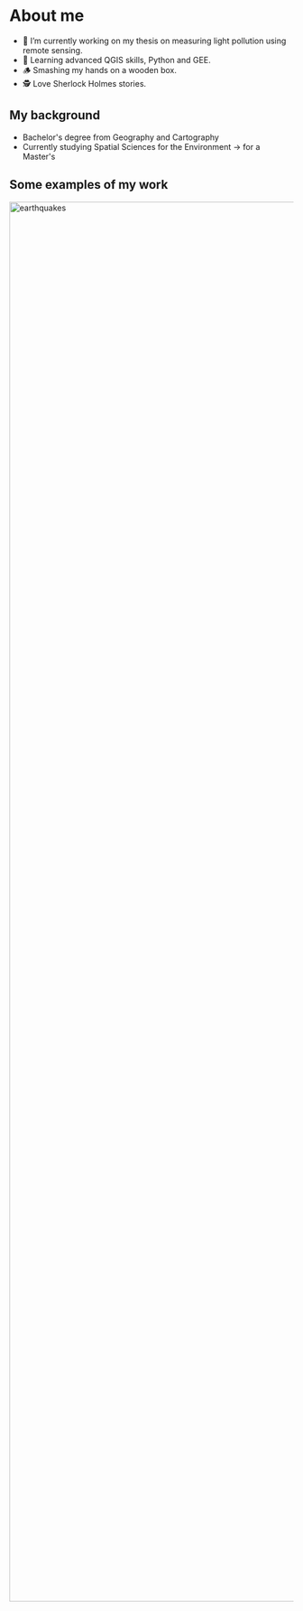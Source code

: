 # About me

- 🔭 I’m currently working on my thesis on measuring light pollution using remote sensing.
- 🌱 Learning advanced QGIS skills, Python and GEE.
- 🪵 Smashing my hands on a wooden box.
- 🕵️ Love Sherlock Holmes stories.

## My background
- Bachelor's degree from Geography and Cartography
- Currently studying Spatial Sciences for the Environment -> for a Master's

## Some examples of my work
<img width="3507" height="2480" alt="earthquakes" src="https://github.com/user-attachments/assets/54a9ec72-6d0c-45b7-864f-ab662f31cc7d" />
